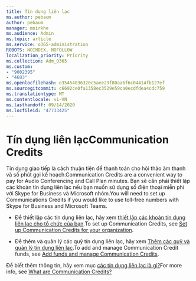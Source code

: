 ```yaml
---
title: Tín dụng liên lạc
ms.author: pebaum
author: pebaum
manager: mnirkhe
ms.audience: Admin
ms.topic: article
ms.service: o365-administration
ROBOTS: NOINDEX, NOFOLLOW
localization_priority: Priority
ms.collection: Adm_O365
ms.custom:
- "9002395"
- "4683"
ms.openlocfilehash: e35454836320c5aee23f80aa6f6c04414fb127ef
ms.sourcegitcommit: c6692ce0fa1358ec3529e59ca0ecdfdea4cdc759
ms.translationtype: MT
ms.contentlocale: vi-VN
ms.lasthandoff: 09/14/2020
ms.locfileid: "47733425"
---
```

# <a name="communication-credits"></a><span data-ttu-id="fa5b2-102">Tín dụng liên lạc</span><span class="sxs-lookup"><span data-stu-id="fa5b2-102">Communication Credits</span></span>

<span data-ttu-id="fa5b2-103">Tín dụng giao tiếp là cách thuận tiện để thanh toán cho hội thảo âm thanh và số phút gọi kế hoạch.</span><span class="sxs-lookup"><span data-stu-id="fa5b2-103">Communication Credits are a convenient way to pay for Audio Conferencing and Call Plan minutes.</span></span> <span data-ttu-id="fa5b2-104">Bạn sẽ cần phải thiết lập các khoản tín dụng liên lạc nếu bạn muốn sử dụng số điện thoại miễn phí với Skype for Business và Microsoft nhóm.</span><span class="sxs-lookup"><span data-stu-id="fa5b2-104">You will need to set up Communications Credits if you would like to use toll-free numbers with Skype for Business and Microsoft Teams.</span></span>

- <span data-ttu-id="fa5b2-105">Để thiết lập các tín dụng liên lạc, hãy xem [thiết lập các khoản tín dụng liên lạc cho tổ chức của bạn](https://docs.microsoft.com/microsoftteams/set-up-communications-credits-for-your-organization).</span><span class="sxs-lookup"><span data-stu-id="fa5b2-105">To set up Communication Credits, see [Set up Communication Credits for your organization](https://docs.microsoft.com/microsoftteams/set-up-communications-credits-for-your-organization).</span></span> 

- <span data-ttu-id="fa5b2-106">Để thêm và quản lý các quỹ tín dụng liên lạc, hãy xem [Thêm các quỹ và quản lý tín dụng liên lạc](https://docs.microsoft.com/microsoftteams/add-funds-and-manage-communications-credits).</span><span class="sxs-lookup"><span data-stu-id="fa5b2-106">To add and manage Communication Credit funds, see [Add funds and manage Communication Credits](https://docs.microsoft.com/microsoftteams/add-funds-and-manage-communications-credits).</span></span> 

<span data-ttu-id="fa5b2-107">Để biết thêm thông tin, hãy xem mục [các tín dụng liên lạc là gì?](https://docs.microsoft.com/microsoftteams/what-are-communications-credits)</span><span class="sxs-lookup"><span data-stu-id="fa5b2-107">For more info, see [What are Communication Credits?](https://docs.microsoft.com/microsoftteams/what-are-communications-credits)</span></span>
